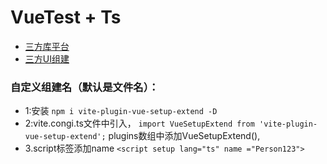 # VueTest + Ts
* [三方库平台](https://www.npmjs.com/)
* [三方UI组建](element-plus.gitee.io)


### 自定义组建名（默认是文件名）：
* 1:安装 `npm i vite-plugin-vue-setup-extend -D`
* 2:vite.congi.ts文件中引入，
```import VueSetupExtend from 'vite-plugin-vue-setup-extend';```
plugins数组中添加VueSetupExtend(),
* 3.script标签添加name
```<script setup lang="ts" name ="Person123">```


